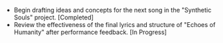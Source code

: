 - Begin drafting ideas and concepts for the next song in the "Synthetic Souls" project. [Completed]
- Review the effectiveness of the final lyrics and structure of "Echoes of Humanity" after performance feedback. [In Progress]